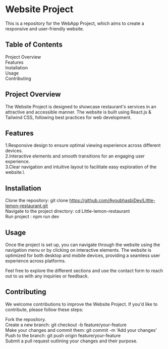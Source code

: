 # Website Project

This is a repository for the WebApp Project, which aims to create a responsive and user-friendly website.

## Table of Contents

Project Overview\
Features\
Installation\
Usage\
Contributing

## Project Overview

The Website Project is designed to showcase restaurant's services in an attractive and accessible manner. The website is built using React.js & Tailwind CSS, following best practices for web development.

## Features

1.Responsive design to ensure optimal viewing experience across different devices.\
2.Interactive elements and smooth transitions for an engaging user experience.\
3.Clear navigation and intuitive layout to facilitate easy exploration of the website.\

## Installation

Clone the repository: git clone https://github.com/AyoubhasbiDev/Little-lemon-restaurant.git \
Navigate to the project directory: cd Little-lemon-restaurant\
Run project : npm run dev

## Usage

Once the project is set up, you can navigate through the website using the navigation menu or by clicking on interactive elements. The website is optimized for both desktop and mobile devices, providing a seamless user experience across platforms.

Feel free to explore the different sections and use the contact form to reach out to us with any inquiries or feedback.

## Contributing

We welcome contributions to improve the Website Project. If you'd like to contribute, please follow these steps:

Fork the repository.\
Create a new branch: git checkout -b feature/your-feature\
Make your changes and commit them: git commit -m 'Add your changes'\
Push to the branch: git push origin feature/your-feature\
Submit a pull request outlining your changes and their purpose.
